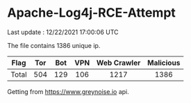 
# Apache-Log4j-RCE-Attempt

Last update : 12/22/2021 17:00:06 UTC

The file contains 1386 unique ip.

| Flag | Tor | Bot | VPN | Web Crawler | Malicious |
| :-:  | :-: | :-: | :-: | :-:         | :-:       |
| Total| 504  | 129  | 106  | 1217          | 1386        |

Getting from https://www.greynoise.io api.
